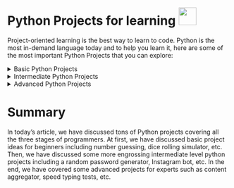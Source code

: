# Python Projects for learning <img src="https://user-images.githubusercontent.com/84164009/124173698-ffef5780-da70-11eb-8532-defa8a549afd.png" width="40px" height="40px">

Project-oriented learning is the best way to learn to code. Python is the most in-demand language today and to help you learn it, here are some of the most important Python Projects that you can explore:

<details>
<summary>Basic Python Projects</summary>

* Hangman Project in Python [Source Code](https://github.com/iamskydev/Python-Projects/tree/main/Basics-Projects/Hangman)
* Rock Paper Scissors Python Game [Source Code](https://github.com/iamskydev/Python-Projects/tree/main/Basics-Projects/Rock%20Paper%20Scissors)
* Dice Rolling Simulator in Python [Source Code](https://github.com/iamskydev/Python-Projects/tree/main/Basics-Projects/Dice%20Rolling%20Simulator)
* Email Slicer Project [Source Code](https://github.com/iamskydev/Python-Projects/tree/main/Basics-Projects/Email%20Slicer)
* Mad Libs Python Game [Source Code](https://github.com/iamskydev/Python-Projects/tree/main/Basics-Projects/Mad%20Lib%20Game)
* Message Encode-Decode in Python Game
* Magic 8 Ball Game
* Target Practice Game
* Alarm Clock with GUI
* Binary Search Algorithm
* Desktop Notifier App in Python
* Covert Text To Speech in Python
* Clickomania Game
* Python BattleShip Game
* Yotube Videos Downloader
* Languaje Translator in Python Project
* Python Website Blocker
* Python Flappy Bird Game
</details>

<details>
<summary>Intermediate Python Projects</summary>

* Python Tic Tac Toe Game
* Calculator in Python
* 2048 Game
* Countdown Clock and Timer
* Currency Converter in Python
* Random Password Generator in Python
* Memory Puzzle Game
* Address Book in Python
* Slide Puzzle Game
* Text Editor in Python
* Python Snake Game
* Random Wikipedia Article
* Reddit Bot
* Python Command-Line Application
* Instagram Bot in Python
* Steganography in Python
* Python Pacman Game
* Python Ping Pong Game
</details>

<details>
<summary>Advanced Python Projects</summary> 

* Speed Typing Test in Python
* Library Management System
* Python Ludo Game
* Keyboard Jump Game
* Pinball Game
* Content Aggregator
* Bulk File Rename/Image Resize Application
* 2D Drag Racing Game
* Fruit Ninja Game
* Python File Manager
* Plagiarism Checker in Python
* Web Crawler in Python
* Music Player in Python
* Price Comparison Extension
* Tetris Game
* Python Sudoku Game
* Tank Fight Game
* COVID-19 Spread Analysis in Python
* Instagram Photo Downloader Python
</details>

# Summary

<p>In today’s article, we have discussed tons of Python projects covering all the three stages of programmers.
At first, we have discussed basic project ideas for beginners including number guessing, dice rolling simulator, etc.
Then, we have discussed some more engrossing intermediate level python projects including a random password generator, Instagram bot, etc.
In the end, we have covered some advanced projects for experts such as content aggregator, speed typing tests, etc.<p>

